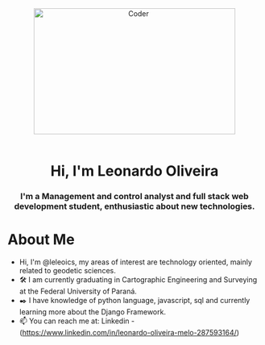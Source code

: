 <div align="center">
    <img src="https://giphy.com/gifs/dommespace-domme-space-programador-qgQUggAC3Pfv687qPC" alt="Coder" width="400" height="250" />
</div>
<br/>

<h1 align="center">Hi, I'm Leonardo Oliveira</h1>
<h3 align="center">I'm a Management and control analyst and full stack web development student, enthusiastic about new technologies.</h3>


# About Me

- Hi, I'm @leleoics, my areas of interest are technology oriented, mainly related to geodetic sciences. 
- 🛠️ I am currently graduating in Cartographic Engineering and Surveying at the Federal University of Paraná.
- ✒️ I have knowledge of python language, javascript, sql and currently learning more about the Django Framework.
- 📫 You can reach me at: Linkedin - (https://www.linkedin.com/in/leonardo-oliveira-melo-287593164/)
